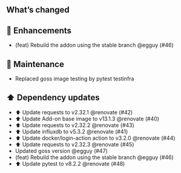 ## What’s changed
## 🚀 Enhancements

- (feat) Rebuild the addon using the stable branch @egguy (#46)

## 🧰 Maintenance

- Replaced goss image testing by pytest testinfra

## ⬆️ Dependency updates

- ⬆️ Update requests to v2.32.1 @renovate (#42)
- ⬆️ Update Add-on base image to v13.1.3 @renovate (#40)
- ⬆️ Update requests to v2.32.2 @renovate (#43)
- ⬆️ Update influxdb to v5.3.2 @renovate (#41)
- ⬆️ Update docker/login-action action to v3.2.0 @renovate (#44)
- ⬆️ Update requests to v2.32.3 @renovate (#45)
- Updated goss version @egguy (#47)
- (feat) Rebuild the addon using the stable branch @egguy (#46)
- ⬆️ Update pytest to v8.2.2 @renovate (#48)
